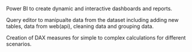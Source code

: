 Power BI to create dynamic and interactive dashboards and reports.

Query editor to manipualte data from the dataset including adding new tables, data from web(api), cleaning data and grouping data.

Creation of DAX measures for simple to complex calculations for different scenarios.
